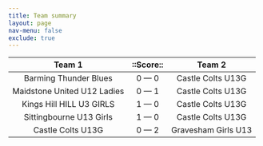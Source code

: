 ```yaml
---
title: Team summary
layout: page
nav-menu: false
exclude: true
---
```




|           Team 1            |  ::Score::  |       Team 2        |
|:---------------------------:|:-----------:|:-------------------:|
|    Barming Thunder Blues    | 0 &mdash; 0 |  Castle Colts U13G  |
| Maidstone United U12 Ladies | 0 &mdash; 1 |  Castle Colts U13G  |
|  Kings Hill HILL U3 GIRLS   | 1 &mdash; 0 |  Castle Colts U13G  |
|   Sittingbourne U13 Girls   | 1 &mdash; 0 |  Castle Colts U13G  |
|      Castle Colts U13G      | 0 &mdash; 2 | Gravesham Girls U13 |

 <br /><br /><br />